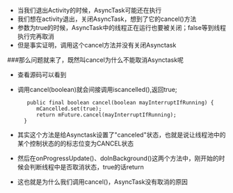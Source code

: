 * 当我们退出Activity的时候，AsyncTask可能还在执行
* 我们想在activity退出，关闭AsyncTask，想到了它的cancel()方法
* 参数为true的时候，AsyncTask中的线程正在运行也要被关闭；false等到线程执行完再取消
* 但是事实证明，调用这个cancel方法并没有关闭Asynctask

###那么问题就来了，既然叫cancel为什么不能取消Asynctask呢

* 查看源码可以看到
* 调用cancel(boolean)就会间接调用iscancelled(),返回true;

		 public final boolean cancel(boolean mayInterruptIfRunning) {
	        mCancelled.set(true);
	        return mFuture.cancel(mayInterruptIfRunning);
	    }

* 其实这个方法是给Asynctask设置了"canceled"状态，也就是说让线程池中的某个控制状态的的标志位变为CANCEL状态
* 然后在onProgressUpdate()、doInBackground()这两个方法中，刚开始的时候会判断线程中是否取消状态，true的话return

* 这也就是为什么我们调用cancel()，AsyncTask没有取消的原因
 